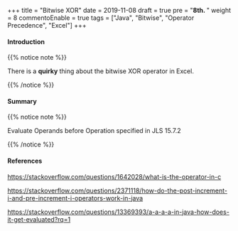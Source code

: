 +++
title = "Bitwise XOR"
date = 2019-11-08
draft = true
pre = "<b>8th. </b>"
weight = 8
commentoEnable = true
tags = ["Java", "Bitwise", "Operator Precedence", "Excel"]
+++

#### Introduction

{{% notice note %}}

There is a **quirky** thing about the bitwise XOR operator in Excel.

{{% /notice %}}



#### Summary

{{% notice note %}}

Evaluate Operands before Operation specified in JLS 15.7.2

{{% /notice %}}




#### References

https://stackoverflow.com/questions/1642028/what-is-the-operator-in-c

https://stackoverflow.com/questions/2371118/how-do-the-post-increment-i-and-pre-increment-i-operators-work-in-java

https://stackoverflow.com/questions/13369393/a-a-a-a-in-java-how-does-it-get-evaluated?rq=1
